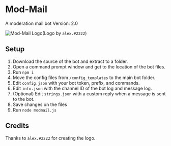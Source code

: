 # Mod-Mail
A moderation mail bot
Version: 2.0

![Mod-Mail Logo](https://github.com/TechGeekGamer/Mod-Mail/blob/master/img/image0.png)(Logo by `alex.#2222`)

## Setup
1. Download the source of the bot and extract to a folder.
2. Open a command prompt window and get to the location of the bot files.
3. Run `npm i`
4. Move the config files from `/config_templates` to the main bot folder.
5. Edit `config.json` with your bot token, prefix, and commands.
6. Edit `info.json` with the channel ID of the bot log and message log.
7. (Optional) Edit `strings.json` with a custom reply when a message is sent to the bot.
8. Save changes on the files
9. Run `node modmail.js`

## Credits
Thanks to `alex.#2222` for creating the logo.
